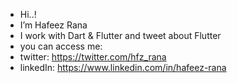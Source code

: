 -  Hi..! 
-  I’m Hafeez Rana
-  I work with Dart & Flutter and tweet about Flutter 
-  you can access me:
-  twitter: https://twitter.com/hfz_rana
-  linkedIn: https://www.linkedin.com/in/hafeez-rana

<!---
hafeezrana/hafeezrana is a ✨ special ✨ repository because its `README.md` (this file) appears on your GitHub profile.
You can click the Preview link to take a look at your changes.
--->
